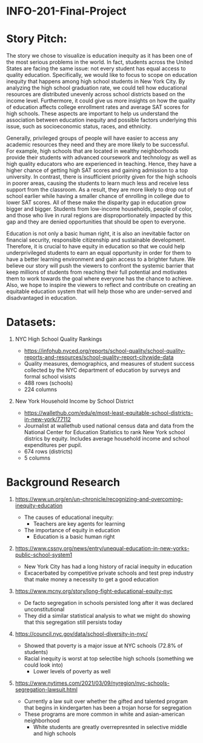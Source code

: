 # INFO-201-Final-Project

# Story Pitch:

The story we chose to visualize is education inequity as it has been one of the most serious problems in the world. In fact, students across the United States are facing the same issue: not every student has equal access to quality education. Specifically, we would like to focus to scope on education inequity that happens among high school students in New York City. By analyzing the high school graduation rate, we could tell how educational resources are distributed unevenly across school districts based on the income level. Furthermore, it could give us more insights on how the quality of education affects college enrollment rates and average SAT scores for high schools. These aspects are important to help us understand the association between education inequity and possible factors underlying this issue, such as socioeconomic status, races, and ethnicity. 

Generally, privileged groups of people will have easier to access any academic resources they need and they are more likely to be successful. For example, high schools that are located in wealthy neighborhoods provide their students with advanced coursework and technology as well as high quality educators who are experienced in teaching. Hence, they have a higher chance of getting high SAT scores and gaining admission to a top university. In contrast, there is insufficient priority given for the high schools in poorer areas, causing the students to learn much less and receive less support from the classroom. As a result, they are more likely to drop out of school earlier while having a smaller chance of enrolling in college due to lower SAT scores. All of these make the disparity gap in education grow bigger and bigger. Students from low-income households, people of color, and those who live in rural regions are disproportionately impacted by this gap and they are denied opportunities that should be open to everyone.

Education is not only a basic human right, it is also an inevitable factor on financial security, responsible citizenship and sustainable development. Therefore, it is crucial to have equity in education so that we could help underprivileged students to earn an equal opportunity in order for them to have a better learning environment and gain access to a brighter future. We believe our story will push the viewers to confront the systemic barrier that keep millions of students from reaching their full potential and motivates them to work towards the goal where everyone has the chance to achieve. Also, we hope to inspire the viewers to reflect and contribute on creating an equitable education system that will help those who are under-served and disadvantaged in education. 

# Datasets:

1. NYC High School Quality Rankings
      * https://infohub.nyced.org/reports/school-quality/school-quality-reports-and-resources/school-quality-report-citywide-data
      * Quality measures, demographics, and measures of student success collected by the NYC department of education by surveys and formal school visists
      * 488 rows (schools)
      * 224 columns

2. New York Household Income by School District
      * https://wallethub.com/edu/e/most-least-equitable-school-districts-in-new-york/77112
      * Journalist at wallethub used national census data and data from the National Center for Education Statistics to rank New York school districs by equity. Includes average household income and school expenditures per pupil.
      * 674 rows (districts)
      * 5 columns   
      
# Background Research

1. https://www.un.org/en/un-chronicle/recognizing-and-overcoming-inequity-education
     * The causes of educational inequity: 
          * Teachers are key agents for learning
     * The importance of equity in education 
          * Education is a basic human right
      
2. https://www.cssny.org/news/entry/unequal-education-in-new-yorks-public-school-system1
     * New York City has had a long history of racial inequity in education
     * Excacerbated by competitive private schools and test prep industry that make money a necessity to get a good education
     
3. https://www.mcny.org/story/long-fight-educational-equity-nyc
     * De facto segregation in schools persisted long after it was declared unconstitutional
     * They did a similar statistical analysis to what we might do showing that this segregation still persists today
     
4. https://council.nyc.gov/data/school-diversity-in-nyc/
     * Showed that poverty is a major issue at NYC schools (72.8% of students)
     * Racial inequity is worst at top selectibe high schools (something we could look into)
          * Lower levels of poverty as well
          
5. https://www.nytimes.com/2021/03/09/nyregion/nyc-schools-segregation-lawsuit.html
     * Currently a law suit over whether the gifted and talented program that begins in kindergarten has been a trojan horse for segregation
     * These programs are more common in white and asian-american neighborhood
          * White students are greatly overrepresnted in selective middle and high schools
